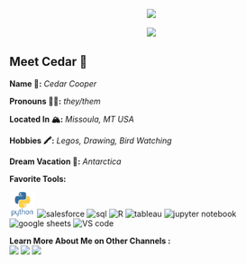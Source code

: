 <p align="center">
<img src="https://capsule-render.vercel.app/api?type=waving&color=0:73889e,100:375575&text=%20Hey%20There%20⛈&fontColor=d7dde3&animation=fadeIn&height=100" />
</p>
<p align="center">

</p>
<p align="center">
<div id="header" align="center">
  <img src="https://media.giphy.com/media/XZn9yRAjnVEQ0/giphy.gif"/>
  
</div>
</p>

<h2>Meet Cedar 🌲</h2>

<b>Name 👋:</b> <i>Cedar Cooper</i><br /> 

<b>Pronouns 🧑‍🦱:</b> <i>they/them</i><br />

<b>Located In 🏔:</b> <i>Missoula, MT USA</i>

<b>Hobbies 🖍:</b> <i>Legos, Drawing, Bird Watching</i><br /> 

<b>Dream Vacation 🐧:</b> <i>Antarctica</i><br />

<b>Favorite Tools:</b> <p align="left">
<img src="https://raw.githubusercontent.com/devicons/devicon/master/icons/python/python-original-wordmark.svg" alt="python" width="45" height="45" />
<img src="https://cdn.jsdelivr.net/gh/devicons/devicon/icons/salesforce/salesforce-original.svg" alt="salesforce" height="45"  width="45" />
<img src="https://cdn3.iconfinder.com/data/icons/file-extension-11/512/sql-file-extension-format-digital-256.png" alt="sql" width="45" height="45" />
<img src="https://cdn.jsdelivr.net/gh/devicons/devicon/icons/r/r-original.svg" alt="R" height="45"  width="45" />
<img src="https://github.com/CedarCooper/CedarCooper/assets/87053156/a674cb13-b3fd-43ec-8cfd-71574c20778d" alt="tableau" height="45" width="45" />
<img src="https://cdn.jsdelivr.net/gh/devicons/devicon/icons/jupyter/jupyter-original-wordmark.svg" alt="jupyter notebook" height="45"  width="45"/>
<img src="https://cdn2.iconfinder.com/data/icons/logos-brands-4/24/logo_brand_brands_logos_google_sheets-256.png" alt="google sheets" height="45" width="45" />
<img src="https://cdn.jsdelivr.net/gh/devicons/devicon/icons/vscode/vscode-original.svg" alt="VS code" height="45"  width="45"/>
</p>
<b>Learn More About Me on Other Channels :</b><br />
<a href="https://www.linkedin.com/in/cedar-cooper/" >
<img height="50" src="https://cdn2.iconfinder.com/data/icons/social-aquiocons/512/Aquicon-Linkedin.png" /></a>
<a href="https://app.mentra.com/cedar-cooper-1" >
<img height="50" src="https://github.com/CedarCooper/CedarCooper/assets/87053156/7c2c421f-5d65-490f-aa44-b6b4caea3412" /></a>   
<a href="https://secure.plum.io/p/8QWCgAJSAzWCeMPBTdW8cg" >
<img height="50" src="https://github.com/CedarCooper/CedarCooper/assets/87053156/93485082-d344-4404-ab4d-a8385c18cef4" /></a>         
          
          
          
          
